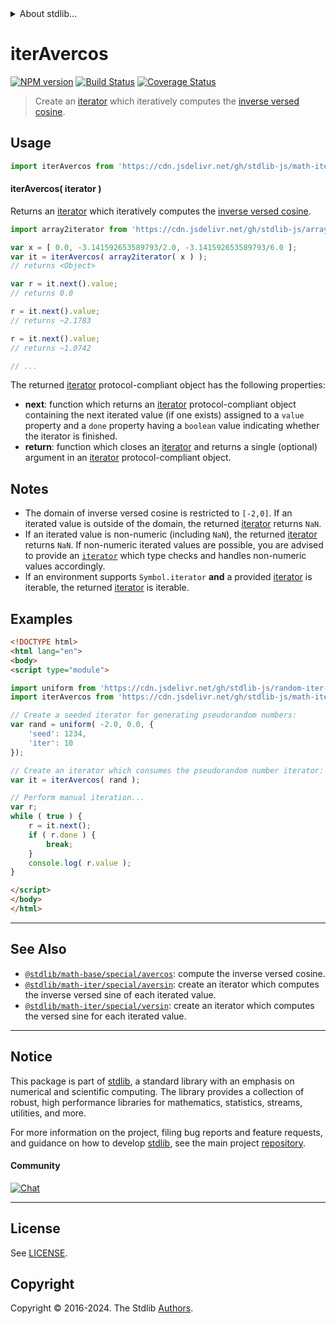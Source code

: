 <!--

@license Apache-2.0

Copyright (c) 2020 The Stdlib Authors.

Licensed under the Apache License, Version 2.0 (the "License");
you may not use this file except in compliance with the License.
You may obtain a copy of the License at

   http://www.apache.org/licenses/LICENSE-2.0

Unless required by applicable law or agreed to in writing, software
distributed under the License is distributed on an "AS IS" BASIS,
WITHOUT WARRANTIES OR CONDITIONS OF ANY KIND, either express or implied.
See the License for the specific language governing permissions and
limitations under the License.

-->


<details>
  <summary>
    About stdlib...
  </summary>
  <p>We believe in a future in which the web is a preferred environment for numerical computation. To help realize this future, we've built stdlib. stdlib is a standard library, with an emphasis on numerical and scientific computation, written in JavaScript (and C) for execution in browsers and in Node.js.</p>
  <p>The library is fully decomposable, being architected in such a way that you can swap out and mix and match APIs and functionality to cater to your exact preferences and use cases.</p>
  <p>When you use stdlib, you can be absolutely certain that you are using the most thorough, rigorous, well-written, studied, documented, tested, measured, and high-quality code out there.</p>
  <p>To join us in bringing numerical computing to the web, get started by checking us out on <a href="https://github.com/stdlib-js/stdlib">GitHub</a>, and please consider <a href="https://opencollective.com/stdlib">financially supporting stdlib</a>. We greatly appreciate your continued support!</p>
</details>

# iterAvercos

[![NPM version][npm-image]][npm-url] [![Build Status][test-image]][test-url] [![Coverage Status][coverage-image]][coverage-url] <!-- [![dependencies][dependencies-image]][dependencies-url] -->

> Create an [iterator][mdn-iterator-protocol] which iteratively computes the [inverse versed cosine][@stdlib/math/base/special/avercos].

<!-- Section to include introductory text. Make sure to keep an empty line after the intro `section` element and another before the `/section` close. -->

<section class="intro">

</section>

<!-- /.intro -->

<!-- Package usage documentation. -->



<section class="usage">

## Usage

```javascript
import iterAvercos from 'https://cdn.jsdelivr.net/gh/stdlib-js/math-iter-special-avercos@esm/index.mjs';
```

#### iterAvercos( iterator )

Returns an [iterator][mdn-iterator-protocol] which iteratively computes the [inverse versed cosine][@stdlib/math/base/special/avercos].

```javascript
import array2iterator from 'https://cdn.jsdelivr.net/gh/stdlib-js/array-to-iterator@esm/index.mjs';

var x = [ 0.0, -3.141592653589793/2.0, -3.141592653589793/6.0 ];
var it = iterAvercos( array2iterator( x ) );
// returns <Object>

var r = it.next().value;
// returns 0.0

r = it.next().value;
// returns ~2.1783

r = it.next().value;
// returns ~1.0742

// ...
```

The returned [iterator][mdn-iterator-protocol] protocol-compliant object has the following properties:

-   **next**: function which returns an [iterator][mdn-iterator-protocol] protocol-compliant object containing the next iterated value (if one exists) assigned to a `value` property and a `done` property having a `boolean` value indicating whether the iterator is finished.
-   **return**: function which closes an [iterator][mdn-iterator-protocol] and returns a single (optional) argument in an [iterator][mdn-iterator-protocol] protocol-compliant object.

</section>

<!-- /.usage -->

<!-- Package usage notes. Make sure to keep an empty line after the `section` element and another before the `/section` close. -->

<section class="notes">

## Notes

-   The domain of inverse versed cosine is restricted to `[-2,0]`. If an iterated value is outside of the domain, the returned [iterator][mdn-iterator-protocol] returns `NaN`.
-   If an iterated value is non-numeric (including `NaN`), the returned [iterator][mdn-iterator-protocol] returns `NaN`. If non-numeric iterated values are possible, you are advised to provide an [`iterator`][mdn-iterator-protocol] which type checks and handles non-numeric values accordingly.
-   If an environment supports `Symbol.iterator` **and** a provided [iterator][mdn-iterator-protocol] is iterable, the returned [iterator][mdn-iterator-protocol] is iterable.

</section>

<!-- /.notes -->

<!-- Package usage examples. -->

<section class="examples">

## Examples

<!-- eslint no-undef: "error" -->

```html
<!DOCTYPE html>
<html lang="en">
<body>
<script type="module">

import uniform from 'https://cdn.jsdelivr.net/gh/stdlib-js/random-iter-uniform@esm/index.mjs';
import iterAvercos from 'https://cdn.jsdelivr.net/gh/stdlib-js/math-iter-special-avercos@esm/index.mjs';

// Create a seeded iterator for generating pseudorandom numbers:
var rand = uniform( -2.0, 0.0, {
    'seed': 1234,
    'iter': 10
});

// Create an iterator which consumes the pseudorandom number iterator:
var it = iterAvercos( rand );

// Perform manual iteration...
var r;
while ( true ) {
    r = it.next();
    if ( r.done ) {
        break;
    }
    console.log( r.value );
}

</script>
</body>
</html>
```

</section>

<!-- /.examples -->

<!-- Section to include cited references. If references are included, add a horizontal rule *before* the section. Make sure to keep an empty line after the `section` element and another before the `/section` close. -->

<section class="references">

</section>

<!-- /.references -->

<!-- Section for related `stdlib` packages. Do not manually edit this section, as it is automatically populated. -->

<section class="related">

* * *

## See Also

-   <span class="package-name">[`@stdlib/math-base/special/avercos`][@stdlib/math/base/special/avercos]</span><span class="delimiter">: </span><span class="description">compute the inverse versed cosine.</span>
-   <span class="package-name">[`@stdlib/math-iter/special/aversin`][@stdlib/math/iter/special/aversin]</span><span class="delimiter">: </span><span class="description">create an iterator which computes the inverse versed sine of each iterated value.</span>
-   <span class="package-name">[`@stdlib/math-iter/special/versin`][@stdlib/math/iter/special/versin]</span><span class="delimiter">: </span><span class="description">create an iterator which computes the versed sine for each iterated value.</span>

</section>

<!-- /.related -->

<!-- Section for all links. Make sure to keep an empty line after the `section` element and another before the `/section` close. -->


<section class="main-repo" >

* * *

## Notice

This package is part of [stdlib][stdlib], a standard library with an emphasis on numerical and scientific computing. The library provides a collection of robust, high performance libraries for mathematics, statistics, streams, utilities, and more.

For more information on the project, filing bug reports and feature requests, and guidance on how to develop [stdlib][stdlib], see the main project [repository][stdlib].

#### Community

[![Chat][chat-image]][chat-url]

---

## License

See [LICENSE][stdlib-license].


## Copyright

Copyright &copy; 2016-2024. The Stdlib [Authors][stdlib-authors].

</section>

<!-- /.stdlib -->

<!-- Section for all links. Make sure to keep an empty line after the `section` element and another before the `/section` close. -->

<section class="links">

[npm-image]: http://img.shields.io/npm/v/@stdlib/math-iter-special-avercos.svg
[npm-url]: https://npmjs.org/package/@stdlib/math-iter-special-avercos

[test-image]: https://github.com/stdlib-js/math-iter-special-avercos/actions/workflows/test.yml/badge.svg?branch=main
[test-url]: https://github.com/stdlib-js/math-iter-special-avercos/actions/workflows/test.yml?query=branch:main

[coverage-image]: https://img.shields.io/codecov/c/github/stdlib-js/math-iter-special-avercos/main.svg
[coverage-url]: https://codecov.io/github/stdlib-js/math-iter-special-avercos?branch=main

<!--

[dependencies-image]: https://img.shields.io/david/stdlib-js/math-iter-special-avercos.svg
[dependencies-url]: https://david-dm.org/stdlib-js/math-iter-special-avercos/main

-->

[chat-image]: https://img.shields.io/gitter/room/stdlib-js/stdlib.svg
[chat-url]: https://app.gitter.im/#/room/#stdlib-js_stdlib:gitter.im

[stdlib]: https://github.com/stdlib-js/stdlib

[stdlib-authors]: https://github.com/stdlib-js/stdlib/graphs/contributors

[umd]: https://github.com/umdjs/umd
[es-module]: https://developer.mozilla.org/en-US/docs/Web/JavaScript/Guide/Modules

[deno-url]: https://github.com/stdlib-js/math-iter-special-avercos/tree/deno
[deno-readme]: https://github.com/stdlib-js/math-iter-special-avercos/blob/deno/README.md
[umd-url]: https://github.com/stdlib-js/math-iter-special-avercos/tree/umd
[umd-readme]: https://github.com/stdlib-js/math-iter-special-avercos/blob/umd/README.md
[esm-url]: https://github.com/stdlib-js/math-iter-special-avercos/tree/esm
[esm-readme]: https://github.com/stdlib-js/math-iter-special-avercos/blob/esm/README.md
[branches-url]: https://github.com/stdlib-js/math-iter-special-avercos/blob/main/branches.md

[stdlib-license]: https://raw.githubusercontent.com/stdlib-js/math-iter-special-avercos/main/LICENSE

[mdn-iterator-protocol]: https://developer.mozilla.org/en-US/docs/Web/JavaScript/Reference/Iteration_protocols#The_iterator_protocol

<!-- <related-links> -->

[@stdlib/math/base/special/avercos]: https://github.com/stdlib-js/math-base-special-avercos/tree/esm

[@stdlib/math/iter/special/aversin]: https://github.com/stdlib-js/math-iter-special-aversin/tree/esm

[@stdlib/math/iter/special/versin]: https://github.com/stdlib-js/math-iter-special-versin/tree/esm

<!-- </related-links> -->

</section>

<!-- /.links -->
